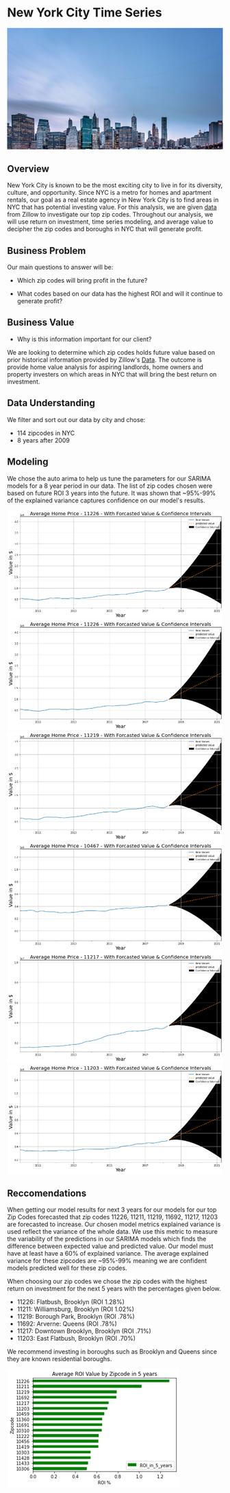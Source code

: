 # New York City Time Series

<img src='images/ny.jpg'>

## Overview

New York City is known to be the most exciting city to live in for its diversity, culture, and opportunity. Since NYC is a metro for homes and apartment rentals, our goal as a real estate agency in New York City is to find areas in NYC that has potential investing value. For this analysis, we are given [data](https://www.zillow.com/research/data/) from Zillow to investigate our top zip codes. Throughout our analysis, we will use return on investment, time series modeling, and average value to decipher the zip codes and boroughs in NYC that will generate profit.

## Business Problem

Our main questions to answer will be:

- Which zip codes will bring profit in the future?

- What codes based on our data has the highest ROI and will it continue to generate profit?

## Business Value

- Why is this information important for our client? 

We are looking to determine which zip codes holds future value based on prior historical information provided by Zillow's [Data](https://www.zillow.com/research/data/). The outcome is provide home value analysis for aspiring landlords, home owners and property investers on which areas in NYC that will bring the best return on investment.

## Data Understanding

We filter and sort out our data by city and chose:

- 114 zipcodes in NYC
- 8 years after 2009

## Modeling

We chose the auto arima to help us tune the parameters for our SARIMA models for a 8 year period in our data. The list of zip codes chosen were based on future ROI 3 years into the future. It was shown that ~95%-99% of the explained variance captures confidence on our model's results.

<img src='images/11216.png'>
<img src='images/11226.png'>
<img src='images/11219.png'>
<img src='images/10467.png'>
<img src='images/11217.png'>
<img src='images/11203.png'>


## Reccomendations

When getting our model results for next 3 years for our models for our top Zip Codes forecasted that zip codes 11226, 11211, 11219, 11692, 11217, 11203 are forecasted to increase. Our chosen model  metrics explained variance is used reflect the variance of the whole data. We use this metric to measure the variability of the predictions in our SARIMA models which finds the difference between expected value and predicted value. Our model must have at least have a 60% of explained variance. The average explained variance for these zipcodes are ~95%-99% meaning we are confident models predicted well for these zip codes. 

When choosing our zip codes we chose the zip codes with the highest return on investment for the next 5 years with the percentages given below.

- 11226: Flatbush, Brooklyn (ROI 1.28%)
- 11211: Williamsburg, Brooklyn (ROI 1.02%)
- 11219: Borough Park, Brooklyn (ROI .78%)
- 11692: Arverne: Queens (ROI .78%)
- 11217: Downtown Brooklyn, Brooklyn (ROI .71%)
- 11203: East Flatbush, Brooklyn (ROI .70%)

We recommend investing in boroughs such as Brooklyn and Queens since they are known residential boroughs.

<img src='images/avg_roi_5.png'>


